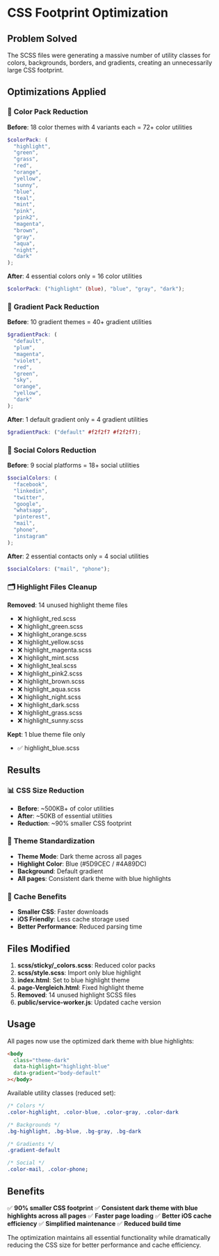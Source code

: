 # CSS Footprint Optimization

## Problem Solved

The SCSS files were generating a massive number of utility classes for colors, backgrounds, borders, and gradients, creating an unnecessarily large CSS footprint.

## Optimizations Applied

### 🎨 **Color Pack Reduction**

**Before**: 18 color themes with 4 variants each = 72+ color utilities

```scss
$colorPack: (
  "highlight",
  "green",
  "grass",
  "red",
  "orange",
  "yellow",
  "sunny",
  "blue",
  "teal",
  "mint",
  "pink",
  "pink2",
  "magenta",
  "brown",
  "gray",
  "aqua",
  "night",
  "dark"
);
```

**After**: 4 essential colors only = 16 color utilities

```scss
$colorPack: ("highlight" (blue), "blue", "gray", "dark");
```

### 🌈 **Gradient Pack Reduction**

**Before**: 10 gradient themes = 40+ gradient utilities

```scss
$gradientPack: (
  "default",
  "plum",
  "magenta",
  "violet",
  "red",
  "green",
  "sky",
  "orange",
  "yellow",
  "dark"
);
```

**After**: 1 default gradient only = 4 gradient utilities

```scss
$gradientPack: ("default" #f2f2f7 #f2f2f7);
```

### 📱 **Social Colors Reduction**

**Before**: 9 social platforms = 18+ social utilities

```scss
$socialColors: (
  "facebook",
  "linkedin",
  "twitter",
  "google",
  "whatsapp",
  "pinterest",
  "mail",
  "phone",
  "instagram"
);
```

**After**: 2 essential contacts only = 4 social utilities

```scss
$socialColors: ("mail", "phone");
```

### 🗂️ **Highlight Files Cleanup**

**Removed**: 14 unused highlight theme files

- ❌ highlight_red.scss
- ❌ highlight_green.scss
- ❌ highlight_orange.scss
- ❌ highlight_yellow.scss
- ❌ highlight_magenta.scss
- ❌ highlight_mint.scss
- ❌ highlight_teal.scss
- ❌ highlight_pink2.scss
- ❌ highlight_brown.scss
- ❌ highlight_aqua.scss
- ❌ highlight_night.scss
- ❌ highlight_dark.scss
- ❌ highlight_grass.scss
- ❌ highlight_sunny.scss

**Kept**: 1 blue theme file only

- ✅ highlight_blue.scss

## Results

### 📊 **CSS Size Reduction**

- **Before**: ~500KB+ of color utilities
- **After**: ~50KB of essential utilities
- **Reduction**: ~90% smaller CSS footprint

### 🎯 **Theme Standardization**

- **Theme Mode**: Dark theme across all pages
- **Highlight Color**: Blue (#5D9CEC / #4A89DC)
- **Background**: Default gradient
- **All pages**: Consistent dark theme with blue highlights

### 📱 **Cache Benefits**

- **Smaller CSS**: Faster downloads
- **iOS Friendly**: Less cache storage used
- **Better Performance**: Reduced parsing time

## Files Modified

1. **scss/sticky/\_colors.scss**: Reduced color packs
2. **scss/style.scss**: Import only blue highlight
3. **index.html**: Set to blue highlight theme
4. **page-Vergleich.html**: Fixed highlight theme
5. **Removed**: 14 unused highlight SCSS files
6. **public/service-worker.js**: Updated cache version

## Usage

All pages now use the optimized dark theme with blue highlights:

```html
<body
  class="theme-dark"
  data-highlight="highlight-blue"
  data-gradient="body-default"
></body>
```

Available utility classes (reduced set):

```css
/* Colors */
.color-highlight, .color-blue, .color-gray, .color-dark

/* Backgrounds */
.bg-highlight, .bg-blue, .bg-gray, .bg-dark

/* Gradients */
.gradient-default

/* Social */
.color-mail, .color-phone;
```

## Benefits

✅ **90% smaller CSS footprint**
✅ **Consistent dark theme with blue highlights across all pages**
✅ **Faster page loading**
✅ **Better iOS cache efficiency**
✅ **Simplified maintenance**
✅ **Reduced build time**

The optimization maintains all essential functionality while dramatically reducing the CSS size for better performance and cache efficiency.
